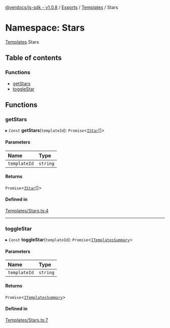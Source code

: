[@verdocs/js-sdk - v1.0.8](../README.md) / [Exports](../modules.md) / [Templates](Templates.md) / Stars

# Namespace: Stars

[Templates](Templates.md).Stars

## Table of contents

### Functions

- [getStars](Templates.Stars.md#getstars)
- [toggleStar](Templates.Stars.md#togglestar)

## Functions

### getStars

▸ `Const` **getStars**(`templateId`): `Promise`<[`IStar`](../interfaces/Templates.Types.IStar.md)[]\>

#### Parameters

| Name | Type |
| :------ | :------ |
| `templateId` | `string` |

#### Returns

`Promise`<[`IStar`](../interfaces/Templates.Types.IStar.md)[]\>

#### Defined in

[Templates/Stars.ts:4](https://github.com/Verdocs/js-sdk/blob/main/src/Templates/Stars.ts#L4)

___

### toggleStar

▸ `Const` **toggleStar**(`templateId`): `Promise`<[`ITemplatesSummary`](../interfaces/Templates.Types.ITemplatesSummary.md)\>

#### Parameters

| Name | Type |
| :------ | :------ |
| `templateId` | `string` |

#### Returns

`Promise`<[`ITemplatesSummary`](../interfaces/Templates.Types.ITemplatesSummary.md)\>

#### Defined in

[Templates/Stars.ts:7](https://github.com/Verdocs/js-sdk/blob/main/src/Templates/Stars.ts#L7)
